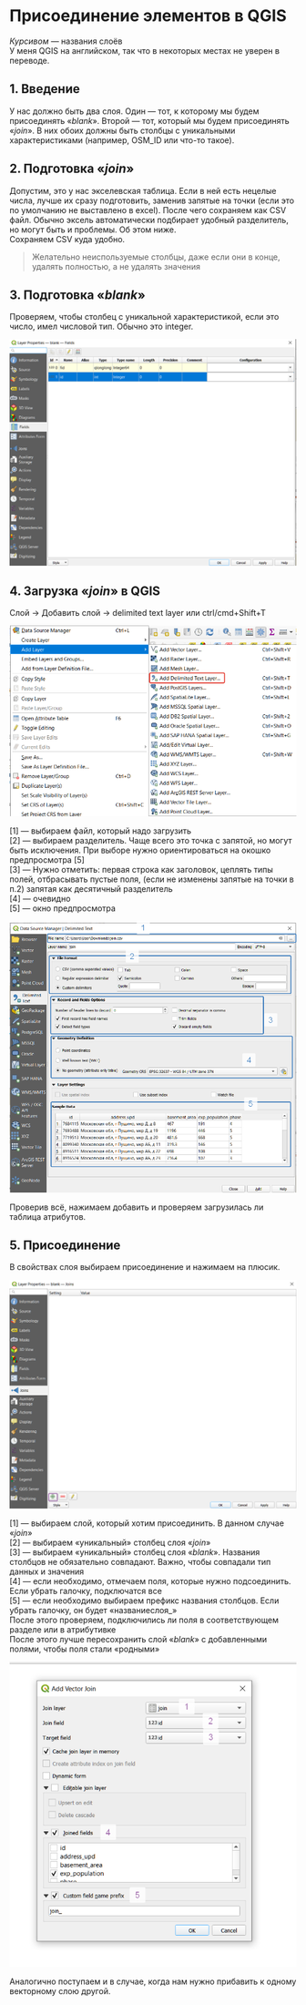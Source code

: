 # Присоединение элементов в QGIS
*Курсивом* — названия слоёв  
У меня QGIS на английском, так что в некоторых местах не уверен в переводе.

## 1. Введение 
У нас должно быть два слоя. Один — тот, к которому мы будем присоединять «*blank*». Второй — тот, который мы будем присоединять «*join*». В них обоих должны быть столбцы с уникальными характеристиками (например, OSM_ID или что-то такое).

## 2. Подготовка «*join*» 
Допустим, это у нас экселевская таблица. Если в ней есть нецелые числа, лучше их сразу подготовить, заменив запятые на точки (если это по умолчанию не выставлено в excel). После чего сохраняем как CSV файл. Обычно эксель автоматически подбирает удобный разделитель, но могут быть и проблемы. Об этом ниже.  
Сохраняем CSV куда удобно.  
> Желательно неиспользуемые столбцы, даже если они в конце, удалять полностью, а не удалять значения  

## 3. Подготовка «*blank*» 
Проверяем, чтобы столбец с уникальной характеристикой, если это число, имел числовой тип. Обычно это integer. 

![alt_text](pics/QGIS_joining/join1.png)  

## 4. Загрузка «*join*» в QGIS  
Слой → Добавить слой → delimited text layer или ctrl/cmd+Shift+T

![alt_text](pics/QGIS_joining/join2.png)  

[1] — выбираем файл, который надо загрузить   
[2] — выбираем разделитель. Чаще всего это точка с запятой, но могут быть исключения. При выборе нужно ориентироваться на окошко предпросмотра [5]  
[3] — Нужно отметить: первая строка как заголовок, цеплять типы полей, отбрасывать пустые поля, (если не изменены запятые на точки в п.2) запятая как десятичный разделитель   
[4] — очевидно   
[5] — окно предпросмотра   

![alt_text](pics/QGIS_joining/join3.png)  

Проверив всё, нажимаем добавить и проверяем загрузилась ли таблица атрибутов.

## 5. Присоединение
В свойствах слоя выбираем присоединение и нажимаем на плюсик. 

![alt_text](pics/QGIS_joining/join4.png)

[1] — выбираем слой, который хотим присоединить. В данном случае «*join*»  
[2] — выбираем «уникальный» столбец слоя «*join*»  
[3] — выбираем «уникальный» столбец слоя «*blank*». Названия столбцов не обязательно совпадают. Важно, чтобы совпадали тип данных и значения  
[4] — если необходимо, отмечаем поля, которые нужно подсоединить. Если убрать галочку, подключатся все  
[5] — если необходимо выбираем префикс названия столбцов. Если убрать галочку, он будет «названиеслоя_»  
После этого проверяем, подключились ли поля в соответствующем разделе или в атрибутивке  
После этого лучше пересохранить слой «*blank*» с добавленными полями, чтобы поля стали «родными»  


![alt_text](pics/QGIS_joining/join5.png)


Аналогично поступаем и в случае, когда нам нужно прибавить к одному векторному слою другой.
